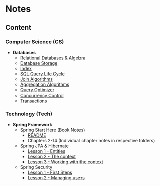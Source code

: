 # Notes

## Content

### Computer Science (CS)
- **Databases**
  - [Relational Databases & Algebra](https://github.com/EbrahemMordy/Notes/blob/main/CS/Databases/1%20-%20Relational%20Databases%20%26%20Algebra.md)
  - [Database Storage](https://github.com/EbrahemMordy/Notes/blob/main/CS/Databases/2%20-%20Database%20Storage.md)
  - [Index](https://github.com/EbrahemMordy/Notes/blob/main/CS/Databases/3%20-%20Index.md)
  - [SQL Query Life Cycle](https://github.com/EbrahemMordy/Notes/blob/main/CS/Databases/4%20-%20SQL%20Query%20Life%20Cycle.md)
  - [Join Algorithms](https://github.com/EbrahemMordy/Notes/blob/main/CS/Databases/5%20-%20Join%20Algorithms.md)
  - [Aggregation Algorithms](https://github.com/EbrahemMordy/Notes/blob/main/CS/Databases/6%20-%20Aggregation%20Algorithms.md)
  - [Query Optimizer](https://github.com/EbrahemMordy/Notes/blob/main/CS/Databases/7%20-%20Query%20Optimizer.md)
  - [Concurrency Control](https://github.com/EbrahemMordy/Notes/blob/main/CS/Databases/Concurrency%20Control.md)
  - [Transactions](https://github.com/EbrahemMordy/Notes/blob/main/CS/Databases/Transactions.md)

### Technology (Tech)
- **Spring Framework**
  - Spring Start Here (Book Notes)
    - [README](https://github.com/EbrahemMordy/Notes/blob/main/Tech/Spring%20Start%20Here/README.md)
    - Chapters 2-14 (Individual chapter notes in respective folders)
  - Spring JPA & Hibernate
    - [Lesson 1 - Entities](https://github.com/EbrahemMordy/Notes/blob/main/Tech/Spring%20JPA%26Hibernate/Lesson%201%20-%20Entities.md)
    - [Lesson 2 - The context](https://github.com/EbrahemMordy/Notes/blob/main/Tech/Spring%20JPA%26Hibernate/Lesson%202%20-%20The%20context.md)
    - [Lesson 3 - Working with the context](https://github.com/EbrahemMordy/Notes/blob/main/Tech/Spring%20JPA%26Hibernate/Lesson%203%20-%20Working%20with%20the%20context.md)
  - Spring Security
    - [Lesson 1 - First Steps](https://github.com/EbrahemMordy/Notes/blob/main/Tech/Spring%20Security/Lesson%201%20-%20First%20Steps.md)
    - [Lesson 2 - Managing users](https://github.com/EbrahemMordy/Notes/blob/main/Tech/Spring%20Security/Lesson%202%20-%20Managing%20users.md)
